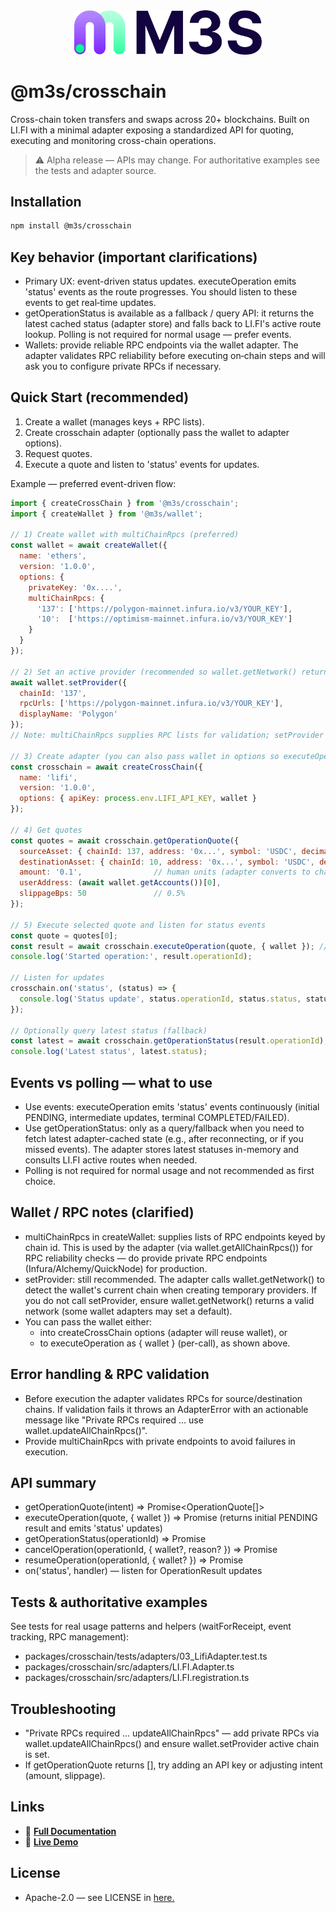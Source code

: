 <div align="center">
  <img src="./logo.png" alt="MS3 Banner" width="300"/>
</div>

# @m3s/crosschain

Cross-chain token transfers and swaps across 20+ blockchains. Built on LI.FI with a minimal adapter exposing a standardized API for quoting, executing and monitoring cross-chain operations.

> ⚠️ Alpha release — APIs may change. For authoritative examples see the tests and adapter source.

## Installation

```bash
npm install @m3s/crosschain
```

## Key behavior (important clarifications)

- Primary UX: event-driven status updates. executeOperation emits 'status' events as the route progresses. You should listen to these events to get real‑time updates.
- getOperationStatus is available as a fallback / query API: it returns the latest cached status (adapter store) and falls back to LI.FI's active route lookup. Polling is not required for normal usage — prefer events.
- Wallets: provide reliable RPC endpoints via the wallet adapter. The adapter validates RPC reliability before executing on‑chain steps and will ask you to configure private RPCs if necessary.

## Quick Start (recommended)

1. Create a wallet (manages keys + RPC lists).
2. Create crosschain adapter (optionally pass the wallet to adapter options).
3. Request quotes.
4. Execute a quote and listen to 'status' events for updates.

Example — preferred event-driven flow:

```javascript
import { createCrossChain } from '@m3s/crosschain';
import { createWallet } from '@m3s/wallet';

// 1) Create wallet with multiChainRpcs (preferred)
const wallet = await createWallet({
  name: 'ethers',
  version: '1.0.0',
  options: {
    privateKey: '0x....',
    multiChainRpcs: {
      '137': ['https://polygon-mainnet.infura.io/v3/YOUR_KEY'],
      '10':  ['https://optimism-mainnet.infura.io/v3/YOUR_KEY']
    }
  }
});

// 2) Set an active provider (recommended so wallet.getNetwork() returns correct chain)
await wallet.setProvider({
  chainId: '137',
  rpcUrls: ['https://polygon-mainnet.infura.io/v3/YOUR_KEY'],
  displayName: 'Polygon'
});
// Note: multiChainRpcs supplies RPC lists for validation; setProvider sets the active chain for the wallet.

// 3) Create adapter (you can also pass wallet in options so executeOperation can reuse it)
const crosschain = await createCrossChain({
  name: 'lifi',
  version: '1.0.0',
  options: { apiKey: process.env.LIFI_API_KEY, wallet }
});

// 4) Get quotes
const quotes = await crosschain.getOperationQuote({
  sourceAsset: { chainId: 137, address: '0x...', symbol: 'USDC', decimals: 6 },
  destinationAsset: { chainId: 10, address: '0x...', symbol: 'USDC', decimals: 6 },
  amount: '0.1',                // human units (adapter converts to chain units)
  userAddress: (await wallet.getAccounts())[0],
  slippageBps: 50               // 0.5%
});

// 5) Execute selected quote and listen for status events
const quote = quotes[0];
const result = await crosschain.executeOperation(quote, { wallet }); // wallet required for execution steps
console.log('Started operation:', result.operationId);

// Listen for updates
crosschain.on('status', (status) => {
  console.log('Status update', status.operationId, status.status, status.statusMessage);
});

// Optionally query latest status (fallback)
const latest = await crosschain.getOperationStatus(result.operationId);
console.log('Latest status', latest.status);
```

## Events vs polling — what to use

- Use events: executeOperation emits 'status' events continuously (initial PENDING, intermediate updates, terminal COMPLETED/FAILED).
- Use getOperationStatus: only as a query/fallback when you need to fetch latest adapter-cached state (e.g., after reconnecting, or if you missed events). The adapter stores latest statuses in-memory and consults LI.FI active routes when needed.
- Polling is not required for normal usage and not recommended as first choice.

## Wallet / RPC notes (clarified)

- multiChainRpcs in createWallet: supplies lists of RPC endpoints keyed by chain id. This is used by the adapter (via wallet.getAllChainRpcs()) for RPC reliability checks — do provide private RPC endpoints (Infura/Alchemy/QuickNode) for production.
- setProvider: still recommended. The adapter calls wallet.getNetwork() to detect the wallet's current chain when creating temporary providers. If you do not call setProvider, ensure wallet.getNetwork() returns a valid network (some wallet adapters may set a default).
- You can pass the wallet either:
  - into createCrossChain options (adapter will reuse wallet), or
  - to executeOperation as { wallet } (per-call), as shown above.

## Error handling & RPC validation

- Before execution the adapter validates RPCs for source/destination chains. If validation fails it throws an AdapterError with an actionable message like "Private RPCs required ... use wallet.updateAllChainRpcs()".
- Provide multiChainRpcs with private endpoints to avoid failures in execution.

## API summary

- getOperationQuote(intent) => Promise<OperationQuote[]>
- executeOperation(quote, { wallet }) => Promise<OperationResult> (returns initial PENDING result and emits 'status' updates)
- getOperationStatus(operationId) => Promise<OperationResult>
- cancelOperation(operationId, { wallet?, reason? }) => Promise<OperationResult>
- resumeOperation(operationId, { wallet? }) => Promise<OperationResult>
- on('status', handler) — listen for OperationResult updates

## Tests & authoritative examples

See tests for real usage patterns and helpers (waitForReceipt, event tracking, RPC management):
- packages/crosschain/tests/adapters/03_LifiAdapter.test.ts
- packages/crosschain/src/adapters/LI.FI.Adapter.ts
- packages/crosschain/src/adapters/LI.FI.registration.ts

## Troubleshooting

- "Private RPCs required ... updateAllChainRpcs" — add private RPCs via wallet.updateAllChainRpcs() and ensure wallet.setProvider active chain is set.
- If getOperationQuote returns [], try adding an API key or adjusting intent (amount, slippage).

## Links
- 📖 [**Full Documentation**](https://m3s.changetheblock.com/docs/)
- 🧪 [**Live Demo**](https://m3s.changetheblock.com/demo/)

## License
  - Apache-2.0 — see LICENSE in [here.](https://github.com/NGI-TRUSTCHAIN/MS3/blob/main/LICENSE)